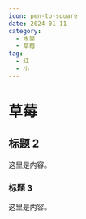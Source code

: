 ```yaml
---
icon: pen-to-square
date: 2024-01-11
category:
  - 水果
  - 草莓
tag:
  - 红
  - 小
---
```


<!-- more -->

# 草莓

## 标题 2

这里是内容。

### 标题 3

这里是内容。
